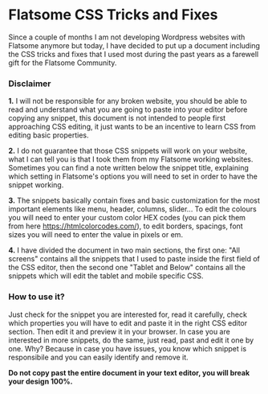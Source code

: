 # Flatsome CSS Tricks and Fixes

Since a couple of months I am not developing Wordpress websites with Flatsome anymore but today, I have decided to put up a document including the CSS tricks and fixes that I used most during the past years as a farewell gift for the Flatsome Community.


<h3>Disclaimer</h3>

<b>1.</b> I will not be responsible for any broken website, you should be able to read and understand what you are going to paste into your editor before copying any snippet, this document is not intended to people first approaching CSS editing, it just wants to be an incentive to learn CSS from editing basic properties.

<b>2.</b> I do not guarantee that those CSS snippets will work on your website, what I can tell you is that I took them from my Flatsome working websites. Sometimes you can find a note written below the snippet title, explaining which setting in Flatsome's options you will need to set in order to have the snippet working.

<b>3.</b> The snippets basically contain fixes and basic customization for the most important elements like menu, header, columns, slider... To edit the colours you will need to enter your custom color HEX codes (you can pick them from here https://htmlcolorcodes.com/), to edit borders, spacings, font sizes you will need to enter the value in pixels or em.

<b>4.</b> I have divided the document in two main sections, the first one: "All screens" contains all the snippets that I used to paste inside the first field of the CSS editor, then the second one "Tablet and Below" contains all the snippets which will edit the tablet and mobile specific CSS. 


<h3>How to use it?</h3>

Just check for the snippet you are interested for, read it carefully, check which properties you will have to edit and paste it in the right CSS editor section. Then edit it and preview it in your browser. In case you are interested in more snippets, do the same, just read, past and edit it one by one. Why? Because in case you have issues, you know which snippet is responsibile and you can easily identify and remove it.

<b>Do not copy past the entire document in your text editor, you will break your design 100%.</b>

